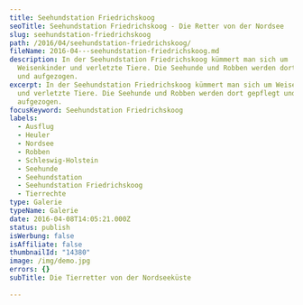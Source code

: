```yaml
---
title: Seehundstation Friedrichskoog
seoTitle: Seehundstation Friedrichskoog - Die Retter von der Nordsee
slug: seehundstation-friedrichskoog
path: /2016/04/seehundstation-friedrichskoog/
fileName: 2016-04---seehundstation-friedrichskoog.md
description: In der Seehundstation Friedrichskoog kümmert man sich um
  Weisenkinder und verletzte Tiere. Die Seehunde und Robben werden dort gepflegt
  und aufgezogen.
excerpt: In der Seehundstation Friedrichskoog kümmert man sich um Weisenkinder
  und verletzte Tiere. Die Seehunde und Robben werden dort gepflegt und
  aufgezogen.
focusKeyword: Seehundstation Friedrichskoog
labels:
  - Ausflug
  - Heuler
  - Nordsee
  - Robben
  - Schleswig-Holstein
  - Seehunde
  - Seehundstation
  - Seehundstation Friedrichskoog
  - Tierrechte
type: Galerie
typeName: Galerie
date: 2016-04-08T14:05:21.000Z
status: publish
isWerbung: false
isAffiliate: false
thumbnailId: "14380"
image: /img/demo.jpg
errors: {}
subTitle: Die Tierretter von der Nordseeküste
  
---
```



  